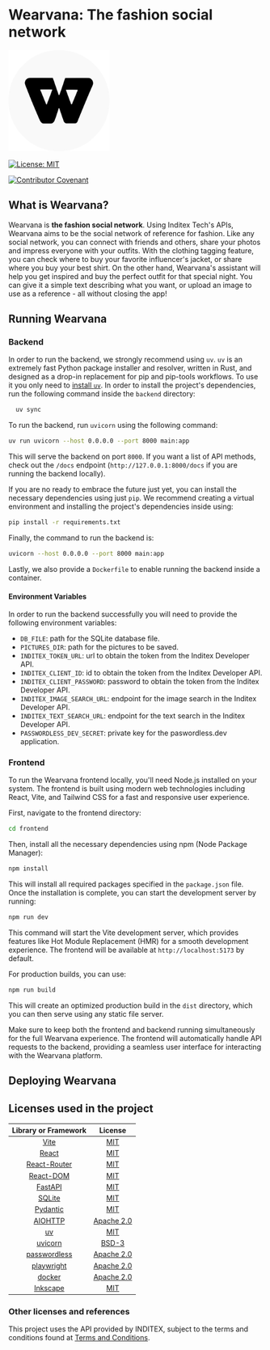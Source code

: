 # Wearvana: The fashion social network

<img src="./frontend/public/logo_circle.svg" width="200" alt="Wearvana logo"/>

[![License: MIT](https://img.shields.io/badge/License-MIT-teal.svg)](https://opensource.org/licenses/MIT)

[![Contributor Covenant](https://img.shields.io/badge/Citizen%20Code%20of%20Conduct-2.3-pink.svg)](CODE_OF_CONDUCT.md)

##  What is Wearvana?
Wearvana is **the fashion social network**. Using Inditex Tech's APIs, Wearvana aims to be the social network of reference for fashion. Like any social network, you can connect with friends and others, share your photos and impress everyone with your outfits. With the clothing tagging feature, you can check where to buy your favorite influencer's jacket, or share where you buy your best shirt. On the other hand, Wearvana's assistant will help you get inspired and buy the perfect outfit for that special night. You can give it a simple text describing what you want, or upload an image to use as a reference - all without closing the app!

## Running Wearvana
### Backend
In order to run the backend, we strongly recommend using `uv`. `uv` is an extremely fast Python package installer and resolver, written in Rust, and designed as a drop-in replacement for pip and pip-tools workflows. To use it you only need to [install `uv`](https://docs.astral.sh/uv/getting-started/installation/). In order to install the project's dependencies, run the following command inside the `backend` directory:
```bash
  uv sync
```
To run the backend, run `uvicorn` using the following command:
```bash
uv run uvicorn --host 0.0.0.0 --port 8000 main:app
```
This will serve the backend on port `8000`. If you want a list of API methods, check out the `/docs` endpoint (`http://127.0.0.1:8000/docs` if you are running the backend locally).

If you are no ready to embrace the future just yet, you can install the necessary dependencies using just `pip`. We recommend creating a virtual environment and installing the project's dependencies inside using:
```bash
pip install -r requirements.txt
```
Finally, the command to run the backend is:
```bash
uvicorn --host 0.0.0.0 --port 8000 main:app
```

Lastly, we also provide a `Dockerfile` to enable running the backend inside a container.

#### Environment Variables
In order to run the backend successfully you will need to provide the following environment variables:
- `DB_FILE`: path for the SQLite database file.
- `PICTURES_DIR`: path for the pictures to be saved.
- `INDITEX_TOKEN_URL`: url to obtain the token from the Inditex Developer API.
- `INDITEX_CLIENT_ID`: id to obtain the token from the Inditex Developer API.
- `INDITEX_CLIENT_PASSWORD`: password to obtain the token from the Inditex Developer API.
- `INDITEX_IMAGE_SEARCH_URL`: endpoint for the image search in the Inditex Developer API.
- `INDITEX_TEXT_SEARCH_URL`: endpoint for the text search in the Inditex Developer API.
- `PASSWORDLESS_DEV_SECRET`: private key for the paswordless.dev application.

### Frontend
To run the Wearvana frontend locally, you'll need Node.js installed on your system. The frontend is built using modern web technologies including React, Vite, and Tailwind CSS for a fast and responsive user experience.

First, navigate to the frontend directory:

```bash
cd frontend
```

Then, install all the necessary dependencies using npm (Node Package Manager):

```bash
npm install
```

This will install all required packages specified in the `package.json` file. Once the installation is complete, you can start the development server by running:

```bash
npm run dev
```

This command will start the Vite development server, which provides features like Hot Module Replacement (HMR) for a smooth development experience. The frontend will be available at `http://localhost:5173` by default.

For production builds, you can use:

```bash
npm run build
```

This will create an optimized production build in the `dist` directory, which you can then serve using any static file server.

Make sure to keep both the frontend and backend running simultaneously for the full Wearvana experience. The frontend will automatically handle API requests to the backend, providing a seamless user interface for interacting with the Wearvana platform.

## Deploying Wearvana


## Licenses used in the project
| **Library or Framework** | **License** |
|:------------------------:|:-----------:|
|           [Vite](https://vite.dev/)           |     [MIT](https://opensource.org/license/mit)     |
|           [React](https://es.react.dev/)          |     [MIT](https://opensource.org/license/mit)     |
|       [React-Router](https://reactrouter.com/)       |     [MIT](https://opensource.org/license/mit)     |
|         [React-DOM](https://legacy.reactjs.org/docs/react-dom.html)        |     [MIT](https://opensource.org/license/mit)     |
|          [FastAPI](https://fastapi.tiangolo.com/)         |     [MIT](https://opensource.org/license/mit)     |
|              [SQLite](https://www.sqlite.org/)            |      [MIT](https://opensource.org/license/mit)       |
|                [Pydantic](https://docs.pydantic.dev/latest/)          |       [MIT](https://opensource.org/license/mit)      |
|                [AIOHTTP](https://docs.aiohttp.org/en/stable/) | [Apache 2.0](https://www.apache.org/licenses/LICENSE-2.0) |
|                [uv](https://astral.sh/blog/uv)          |       [MIT](https://opensource.org/license/mit)      |
|                [uvicorn](https://www.uvicorn.org/) | [BSD-3](https://opensource.org/license/bsd-3-clause) |
|     [passwordless](https://passwordless.dev) |  [Apache 2.0](https://www.apache.org/licenses/LICENSE-2.0) |
|                [playwright](https://playwright.dev/) | [Apache 2.0](https://www.apache.org/licenses/LICENSE-2.0)|
|     [docker](https://www.docker.com/) |  [Apache 2.0](https://www.apache.org/licenses/LICENSE-2.0) |
| [Inkscape](https://inkscape.org/es/) | [MIT](https://opensource.org/licenses/MIT) |

### Other licenses and references
This project uses the API provided by INDITEX, subject to the terms and conditions found at [Terms and Conditions](https://developer.inditex.com/apimktplc/web/legal).

